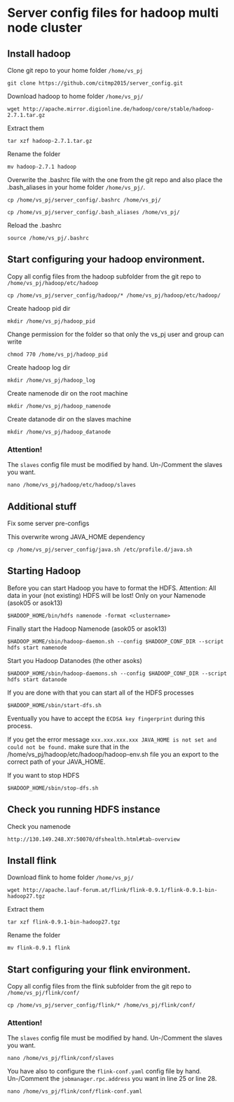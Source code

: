 # Server config files for hadoop multi node cluster


## Install hadoop

Clone git repo to your home folder `/home/vs_pj`

`git clone https://github.com/citmp2015/server_config.git`

Download hadoop to home folder `/home/vs_pj/`

`wget http://apache.mirror.digionline.de/hadoop/core/stable/hadoop-2.7.1.tar.gz`

Extract them

`tar xzf hadoop-2.7.1.tar.gz`

Rename the folder

`mv hadoop-2.7.1 hadoop`

Overwrite the .bashrc file with the one from the git repo and also place the .bash_aliases in your home folder `/home/vs_pj/`.

`cp /home/vs_pj/server_config/.bashrc /home/vs_pj/`

`cp /home/vs_pj/server_config/.bash_aliases /home/vs_pj/`

Reload the .bashrc

`source /home/vs_pj/.bashrc`

## Start configuring your hadoop environment.

Copy all config files from the hadoop subfolder from the git repo to `/home/vs_pj/hadoop/etc/hadoop`

`cp /home/vs_pj/server_config/hadoop/* /home/vs_pj/hadoop/etc/hadoop/`

Create hadoop pid dir

`mkdir /home/vs_pj/hadoop_pid`

Change permission for the folder so that only the vs_pj user and group can write

`chmod 770 /home/vs_pj/hadoop_pid`

Create hadoop log dir

`mkdir /home/vs_pj/hadoop_log`

Create namenode dir on the root machine

`mkdir /home/vs_pj/hadoop_namenode`

Create datanode dir on the slaves machine

`mkdir /home/vs_pj/hadoop_datanode`

### Attention!
The `slaves` config file must be modified by hand. Un-/Comment the slaves you want.

`nano /home/vs_pj/hadoop/etc/hadoop/slaves`

## Additional stuff

Fix some server pre-configs

This overwrite wrong JAVA_HOME dependency

`cp /home/vs_pj/server_config/java.sh /etc/profile.d/java.sh`

## Starting Hadoop

Before you can start Hadoop you have to format the HDFS. Attention: All data in your (not existing) HDFS will be lost! Only on your Namenode (asok05 or asok13)

`$HADOOP_HOME/bin/hdfs namenode -format <clustername>`

Finally start the Hadoop Namenode (asok05 or asok13)

`$HADOOP_HOME/sbin/hadoop-daemon.sh --config $HADOOP_CONF_DIR --script hdfs start namenode`

Start you Hadoop Datanodes (the other asoks)

 `$HADOOP_HOME/sbin/hadoop-daemons.sh --config $HADOOP_CONF_DIR --script hdfs start datanode`

If you are done with that you can start all of the HDFS processes

`$HADOOP_HOME/sbin/start-dfs.sh`

Eventually you have to accept the `ECDSA key fingerprint` during this process.

If you get the error message `xxx.xxx.xxx.xxx JAVA_HOME is not set and could not be found.` make sure that in the /home/vs_pj/hadoop/etc/hadoop/hadoop-env.sh file you an export to the correct path of your JAVA_HOME.

If you want to stop HDFS

`$HADOOP_HOME/sbin/stop-dfs.sh`

## Check you running HDFS instance

Check you namenode

`http://130.149.248.XY:50070/dfshealth.html#tab-overview`

## Install flink

Download flink to home folder `/home/vs_pj/`

`wget http://apache.lauf-forum.at/flink/flink-0.9.1/flink-0.9.1-bin-hadoop27.tgz`

Extract them

`tar xzf flink-0.9.1-bin-hadoop27.tgz`

Rename the folder

`mv flink-0.9.1 flink`

## Start configuring your flink environment.

Copy all config files from the flink subfolder from the git repo to `/home/vs_pj/flink/conf/`

`cp /home/vs_pj/server_config/flink/* /home/vs_pj/flink/conf/`

### Attention!
The `slaves` config file must be modified by hand. Un-/Comment the slaves you want.

`nano /home/vs_pj/flink/conf/slaves`

You have also to configure the `flink-conf.yaml` config file by hand. Un-/Comment the `jobmanager.rpc.address` you want in line 25 or line 28.

`nano /home/vs_pj/flink/conf/flink-conf.yaml`
